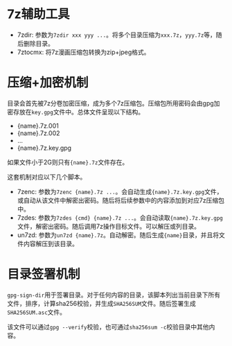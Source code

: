 # 7z辅助工具

* 7zdir: 参数为`7zdir xxx yyy ...`。将多个目录压缩为`xxx.7z`，`yyy.7z`等，随后删除目录。
* 7ztocmx: 将7z漫画压缩包转换为zip+jpeg格式。

# 压缩+加密机制

目录会首先被7z分卷加密压缩，成为多个7z压缩包。压缩包所用密码会由gpg加密存放在`key.gpg`文件中。总体文件呈现以下结构。

* {name}.7z.001
* {name}.7z.002
* ...
* {name}.7z.key.gpg

如果文件小于2G则只有`{name}.7z`文件存在。

这套机制对应以下几个脚本。

* 7zenc: 参数为`7zenc {name}.7z ...`。会自动生成`{name}.7z.key.gpg`文件，或自动从该文件中解密出密码。随后将后续参数中的内容添加到对应7z压缩包中。
* 7zdes: 参数为`7zdes {cmd} {name}.7z ...`。会自动读取`{name}.7z.key.gpg`文件，解密出密码。随后调用7z操作目标文件。可以解压或列目录。
* un7zd: 参数为`un7zd {name}.7z`。自动解密。随后生成`{name}`目录，并且将文件内容解压到该目录。

# 目录签署机制

`gpg-sign-dir`用于签署目录。对于任何内容的目录，该脚本列出当前目录下所有文件，排序，计算sha256校验，并生成`SHA256SUM`文件。随后签署生成`SHA256SUM.asc`文件。

该文件可以通过`gpg --verify`校验，也可通过`sha256sum -c`校验目录中其他内容。
